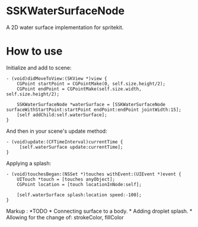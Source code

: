 # SSKWaterSurfaceNode
A 2D water surface implementation for spritekit.

# How to use
Initialize and add to scene:

```
- (void)didMoveToView:(SKView *)view {
    CGPoint startPoint = CGPointMake(0, self.size.height/2);
    CGPoint endPoint = CGPointMake(self.size.width, self.size.height/2);
    
    SSKWaterSurfaceNode *waterSurface = [SSKWaterSurfaceNode surfaceWithStartPoint:startPoint endPoint:endPoint jointWidth:15];
    [self addChild:self.waterSurface];
}
```

And then in your scene's update method:

```
- (void)update:(CFTimeInterval)currentTime {
     [self.waterSurface update:currentTime];
}
```

Applying a splash:

```
- (void)touchesBegan:(NSSet *)touches withEvent:(UIEvent *)event {
    UITouch *touch = [touches anyObject];
    CGPoint location = [touch locationInNode:self];
    
    [self.waterSurface splash:location speed:-100];
}
```


Markup : *TODO
       * Connecting surface to a body.
       * Adding droplet splash.
       * Allowing for the change of: strokeColor, fillColor
